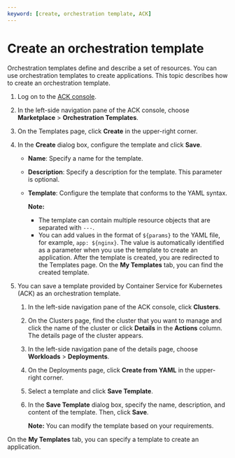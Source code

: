 ```yaml
---
keyword: [create, orchestration template, ACK]
---
```


# Create an orchestration template

Orchestration templates define and describe a set of resources. You can use orchestration templates to create applications. This topic describes how to create an orchestration template.

1.  Log on to the [ACK console](https://cs.console.aliyun.com).

2.  In the left-side navigation pane of the ACK console, choose **Marketplace** \> **Orchestration Templates**.

3.  On the Templates page, click **Create** in the upper-right corner.

4.  In the **Create** dialog box, configure the template and click **Save**.

    -   **Name**: Specify a name for the template.
    -   **Description**: Specify a description for the template. This parameter is optional.
    -   **Template**: Configure the template that conforms to the YAML syntax.

        **Note:**

        -   The template can contain multiple resource objects that are separated with `---`.
        -   You can add values in the format of `${params}` to the YAML file, for example, `app: ${nginx}`. The value is automatically identified as a parameter when you use the template to create an application.
    After the template is created, you are redirected to the Templates page. On the **My Templates** tab, you can find the created template.

5.  You can save a template provided by Container Service for Kubernetes \(ACK\) as an orchestration template.

    1.  In the left-side navigation pane of the ACK console, click **Clusters**.

    2.  On the Clusters page, find the cluster that you want to manage and click the name of the cluster or click **Details** in the **Actions** column. The details page of the cluster appears.

    3.  In the left-side navigation pane of the details page, choose **Workloads** \> **Deployments**.

    4.  On the Deployments page, click **Create from YAML** in the upper-right corner.

    5.  Select a template and click **Save Template**.

    6.  In the **Save Template** dialog box, specify the name, description, and content of the template. Then, click **Save**.

        **Note:** You can modify the template based on your requirements.


On the **My Templates** tab, you can specify a template to create an application.

